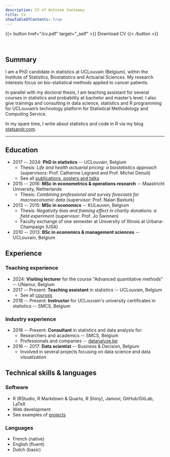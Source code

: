 ```yaml
---
description: CV of Antoine Soetewey
title: CV
showTableOfContents: true
---
```


{{< button href="/cv.pdf" target="_self" >}}
Download CV
{{< /button >}}

<br>

## Summary

I am a PhD candidate in statistics at UCLouvain (Belgium), within the Institute of Statistics, Biostatistics and Actuarial Sciences. My research interests focus on bio-statistical methods applied to cancer patients.

In parallel with my doctoral thesis, I am teaching assistant for several courses in statistics and probability at bachelor and master’s level. I also give trainings and consulting in data science, statistics and R programming for UCLouvain’s technology platform for Statistical Methodology and Computing Service.

In my spare time, I write about statistics and code in R via my blog [statsandr.com](https://statsandr.com/).

---

## Education

- 2017 -- 2024: **PhD in statistics** -- UCLouvain, Belgium
  + Thesis: *Life and health actuarial pricing: a biostatistics approach* (supervisors: Prof. Catherine Legrand and Prof. Michel Denuit)
  + See all [publications, posters and talks](/research/)
- 2015 -- 2016: **MSc in econometrics & operations research** -- Maastricht University, Netherlands 
  + Thesis: *Combining professional and survey forecasts for macroeconomic data* (supervisor: Prof. Nalan Basturk)
- 2013 -- 2015: **MSc in economics** -- KULeuven, Belgium
  + Thesis: *Negativity bias and framing effect in charity donations: a field experiment* (supervisor: Prof. Jo Swinnen)
  + Faculty exchange of one semester at University of Illinois at Urbana-Champaign (USA)
- 2010 -- 2013: **BSc in economics & management sciences** -- UCLouvain, Belgium

## Experience

### Teaching experience

- 2024: **Visiting lecturer** for the course "Advanced quantitative methods" -- UNamur, Belgium
- 2017 -- Present: **Teaching assistant** in statistics -- UCLouvain, Belgium
  + See all [courses](/teaching/)
- 2018 -- Present: **Instructor** for UCLouvain's university certificates in statistics -- SMCS, Belgium
  
### Industry experience

- 2018 -- Present: **Consultant** in statistics and data analysis for:
    + Researchers and academics -- SMCS, Belgium 
    + Professionals and companies -- [datanalyze.be](https://datanalyze.be/)
- 2016 -- 2017: **Data scientist** -- Business & Decision, Belgium
  + Involved in several projects focusing on data science and data visualization

## Technical skills & languages

### Software

- R (RStudio, R Markdown & Quarto, R Shiny), Jamovi, GitHub/GitLab, LaTeX
- Web development
- See examples of [projects](/software/)

### Languages

- French (native)
- English (fluent)
- Dutch (basic)
